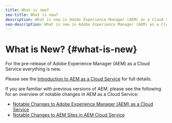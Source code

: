 ```yaml
---
title: What is new?
seo-title: What is new?
description: What is new in Adobe Experience Manager (AEM) as a Cloud Service. 
seo-description: What is new in Adobe Experience Manager (AEM) as a Cloud Service. 
---
```


# What is New? {#what-is-new}

For the pre-release of Adobe Experience Manager (AEM) as a Cloud Service everything is new.

Please see the [Introduction to AEM as a Cloud Service](/help/overview/introduction.md) for full details.

If you are familiar with previous versions of AEM, please see the following for an overview of notable changes in AEM as a Cloud Service:

* [Notable Changes to Adobe Experience Manager (AEM) as a Cloud Service](/help/release-notes/aem-cloud-changes.md)
* [Notable Changes to AEM Sites in AEM Cloud Service](/help/sites-cloud/sites-cloud-changes.md)
